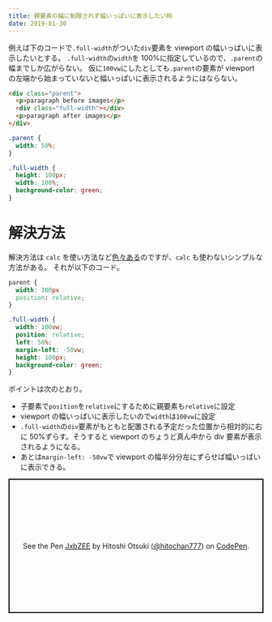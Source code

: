 ```yaml
---
title: 親要素の幅に制限されず幅いっぱいに表示したい時
date: 2019-01-30
---
```


例えば下のコードで`.full-width`がついた`div`要素を viewport の幅いっぱいに表示したいとする。
`.full-width`の`width`を 100%に指定しているので、`.parent`の幅までしか広がらない。
仮に`100vw`にしたとしても`.parent`の要素が viewport の左端から始まっていないと幅いっぱいに表示されるようにはならない。

```html
<div class="parent">
  <p>paragraph before images</p>
  <div class="full-width"></div>
  <p>paragraph after images</p>
</div>
```

```css
.parent {
  width: 50%;
}

.full-width {
  height: 100px;
  width: 100%;
  background-color: green;
}
```

# 解決方法

解決方法は `calc` を使い方法など[色々ある](https://css-tricks.com/full-width-containers-limited-width-parents/)のですが、`calc` も使わないシンプルな方法がある。
それが以下のコード。

```css
parent {
  width: 100px
  position: relative;
}

.full-width {
  width: 100vw;
  position: relative;
  left: 50%;
  margin-left: -50vw;
  height: 100px;
  background-color: green;
}
```

ポイントは次のとおり。

- 子要素で`position`を`relative`にするために親要素も`relative`に設定
- viewport の幅いっぱいに表示したいので`width`は`100vw`に設定
- `.full-width`の`div`要素がもともと配置される予定だった位置から相対的に右に 50%ずらす。そうすると viewport のちょうど真ん中から div 要素が表示されるようになる。
- あとは`margin-left: -50vw`で viewport の幅半分分左にずらせば幅いっぱいに表示できる。

<p class="codepen" data-height="265" data-theme-id="0" data-default-tab="html,result" data-user="hitochan777" data-slug-hash="JxbZEE" style="height: 265px; box-sizing: border-box; display: flex; align-items: center; justify-content: center; border: 2px solid black; margin: 1em 0; padding: 1em;" data-pen-title="JxbZEE">
  <span>See the Pen <a href="https://codepen.io/hitochan777/pen/JxbZEE/">
  JxbZEE</a> by Hitoshi Otsuki (<a href="https://codepen.io/hitochan777">@hitochan777</a>)
  on <a href="https://codepen.io">CodePen</a>.</span>
</p>
<script async src="https://static.codepen.io/assets/embed/ei.js"></script>
